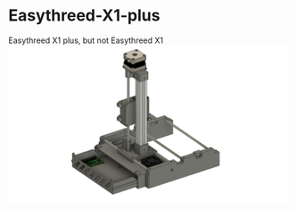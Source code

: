 # Easythreed-X1-plus
Easythreed X1 plus, but not Easythreed X1
![](https://github.com/wodzir/Easythreed-X1-plus/blob/main/Front.png) 

